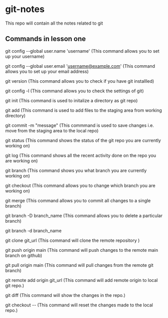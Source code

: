 # git-notes
This repo will contain all the notes related to git 

## Commands in lesson one 

git config --global user.name 'username'  (This command allows you to set up your username)   

git config --global user.email 'username@example.com'  (This command allows you to set up your email address)  

git version  (This command allows you to check if you have git installled)   

git config -l   (This command allows you to check the settings of git)  

git init   (This command is used to initalize a directory as git repo)  

git add   (This command is used to add files to the staging area from working directory)  

git commit -m "message" (This commmand is used to save changes i.e. move from the staging area to the local repo)  

git status  (This command shows the status of the git repo you are currently working on)  

git log   (This command shows all the recent activity done on the repo you are working on)  

git branch  (This command shows you what branch you are currently working on)   

git checkout  (This command allows you to change which branch you are working on)   

git merge   (This command allows you to commit all changes to a single branch)   

git branch -D branch_name   (This command allows you to delete a particular branch)   

git branch -d branch_name     

git clone git_url (This command will clone the remote repository )

git push origin main (This command will push changes to the remote main branch on github)

git pull origin main (This command will pull changes from the remote git branch)

git remote add origin git_url (This command will add remote origin to local git repo.)

git diff (This command will show the changes in the repo.)

git checkout -- <filename> (This command will reset the changes made to the local repo.)




